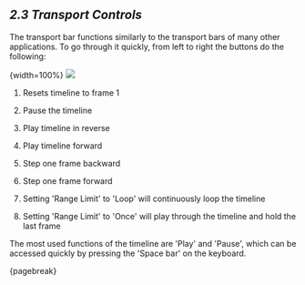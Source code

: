 ## *2.3 Transport Controls*

The transport bar functions similarly to the transport bars of many other applications. To go through it quickly, from left to right the buttons do the following:

{width=100%}
![](images/2.3/transport-1.png)


1. Resets timeline to frame 1

2. Pause the timeline

3. Play timeline in reverse

4. Play timeline forward

5. Step one frame backward

6. Step one frame forward

7. Setting 'Range Limit' to 'Loop' will continuously loop the timeline

8. Setting 'Range Limit' to 'Once' will play through the timeline and hold the last frame



The most used functions of the timeline are 'Play' and 'Pause', which can be accessed quickly by pressing the 'Space bar' on the keyboard.

{pagebreak}